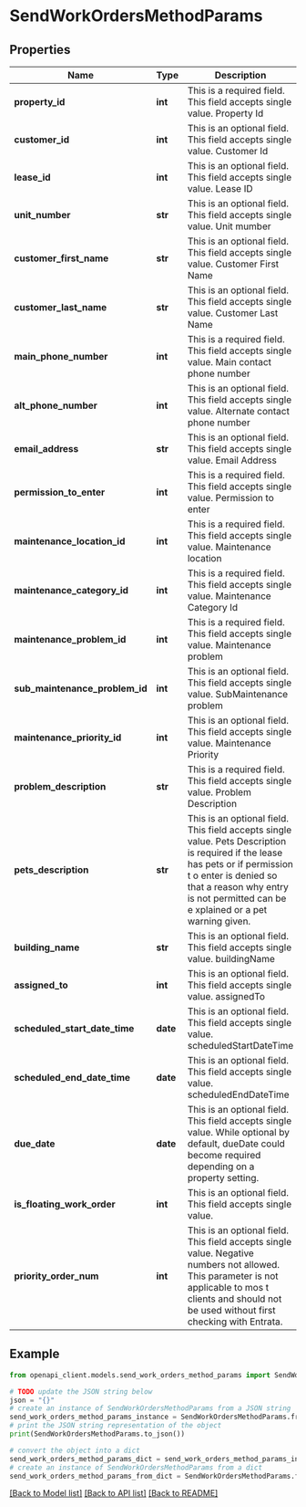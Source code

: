 # SendWorkOrdersMethodParams


## Properties

Name | Type | Description | Notes
------------ | ------------- | ------------- | -------------
**property_id** | **int** | This is a required field. This field accepts single value. Property Id | 
**customer_id** | **int** | This is an optional field. This field accepts single value. Customer Id | [optional] 
**lease_id** | **int** | This is an optional field. This field accepts single value. Lease ID | [optional] 
**unit_number** | **str** | This is an optional field. This field accepts single value. Unit mumber | [optional] 
**customer_first_name** | **str** | This is an optional field. This field accepts single value. Customer First Name | [optional] 
**customer_last_name** | **str** | This is an optional field. This field accepts single value. Customer Last Name | [optional] 
**main_phone_number** | **int** | This is a required field. This field accepts single value. Main contact phone number | 
**alt_phone_number** | **int** | This is an optional field. This field accepts single value. Alternate contact phone number | [optional] 
**email_address** | **str** | This is an optional field. This field accepts single value. Email Address | [optional] 
**permission_to_enter** | **int** | This is a required field. This field accepts single value. Permission to enter | 
**maintenance_location_id** | **int** | This is a required field. This field accepts single value. Maintenance location | 
**maintenance_category_id** | **int** | This is a required field. This field accepts single value. Maintenance Category Id | 
**maintenance_problem_id** | **int** | This is a required field. This field accepts single value. Maintenance problem | 
**sub_maintenance_problem_id** | **int** | This is an optional field. This field accepts single value. SubMaintenance problem | [optional] 
**maintenance_priority_id** | **int** | This is an optional field. This field accepts single value. Maintenance Priority | [optional] 
**problem_description** | **str** | This is a required field. This field accepts single value. Problem Description | 
**pets_description** | **str** | This is an optional field. This field accepts single value. Pets Description is required if the lease has pets or if permission t o enter is denied so that a reason why entry is not permitted can be e xplained or a pet warning given. | [optional] 
**building_name** | **str** | This is an optional field. This field accepts single value. buildingName | [optional] 
**assigned_to** | **int** | This is an optional field. This field accepts single value. assignedTo | [optional] 
**scheduled_start_date_time** | **date** | This is an optional field. This field accepts single value. scheduledStartDateTime | [optional] 
**scheduled_end_date_time** | **date** | This is an optional field. This field accepts single value. scheduledEndDateTime | [optional] 
**due_date** | **date** | This is an optional field. This field accepts single value. While optional by default, dueDate could become required depending on a property setting. | [optional] 
**is_floating_work_order** | **int** | This is an optional field. This field accepts single value. | [optional] 
**priority_order_num** | **int** | This is an optional field. This field accepts single value. Negative numbers not allowed. This parameter is not applicable to mos t clients and should not be used without first checking with Entrata. | [optional] 

## Example

```python
from openapi_client.models.send_work_orders_method_params import SendWorkOrdersMethodParams

# TODO update the JSON string below
json = "{}"
# create an instance of SendWorkOrdersMethodParams from a JSON string
send_work_orders_method_params_instance = SendWorkOrdersMethodParams.from_json(json)
# print the JSON string representation of the object
print(SendWorkOrdersMethodParams.to_json())

# convert the object into a dict
send_work_orders_method_params_dict = send_work_orders_method_params_instance.to_dict()
# create an instance of SendWorkOrdersMethodParams from a dict
send_work_orders_method_params_from_dict = SendWorkOrdersMethodParams.from_dict(send_work_orders_method_params_dict)
```
[[Back to Model list]](../README.md#documentation-for-models) [[Back to API list]](../README.md#documentation-for-api-endpoints) [[Back to README]](../README.md)


